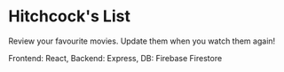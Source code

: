 # Hitchcock's List
Review your favourite movies. Update them when you watch them again!

Frontend: React,
Backend: Express,
DB: Firebase Firestore
